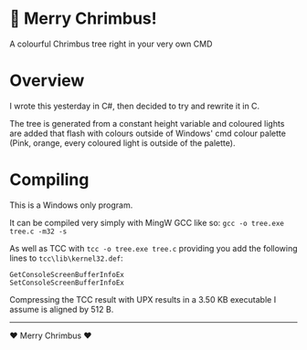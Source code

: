 # 🎄 Merry Chrimbus!
A colourful Chrimbus tree right in your very own CMD

# Overview
I wrote this yesterday in C#, then decided to try and rewrite it in C.

The tree is generated from a constant height variable and coloured lights are added that flash with colours outside of Windows' cmd colour palette (Pink, orange, every coloured light is outside of the palette).

# Compiling
This is a Windows only program.

It can be compiled very simply with MingW GCC like so: `gcc -o tree.exe tree.c -m32 -s`

As well as TCC with `tcc -o tree.exe tree.c` providing you add the following lines to `tcc\lib\kernel32.def`:

```
GetConsoleScreenBufferInfoEx
SetConsoleScreenBufferInfoEx
```

Compressing the TCC result with UPX results in a 3.50 KB executable I assume is aligned by 512 B.

---

❤ Merry Chrimbus ❤
